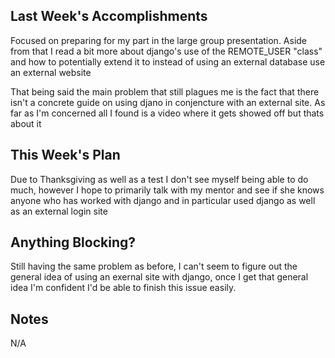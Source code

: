 ## Last Week's Accomplishments

Focused on preparing for my part in the large group presentation. Aside from
that I read a bit more about django's use of the REMOTE_USER "class" and how to potentially extend it to instead of using an external database use an external website

That being said the main problem that still plagues me is the fact that there isn't a concrete guide on using djano in conjencture with an external site. As far as I'm concerned all I found is a video where it gets showed off but thats about it

## This Week's Plan

Due to Thanksgiving as well as a test I don't see myself being able to do much, however I hope to primarily talk with my mentor and see if she knows anyone who has worked with django and in particular used django as well as an external login site

## Anything Blocking?

Still having the same problem as before, I can't seem to figure out the general idea of using an exernal site with django, once I get that general idea I'm confident I'd be able to finish this issue easily.

## Notes

N/A

